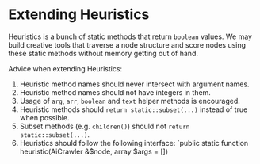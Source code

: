 # Extending Heuristics


Heuristics is a bunch of static methods that return `boolean` values. We may
build creative tools that traverse a node structure and score nodes using
these static methods without memory getting out of hand.

Advice when extending Heuristics:

1. Heuristic method names should never intersect with argument names.
2. Heuristic method names should not have integers in them.
3. Usage of `arg`, `arr`, `boolean` and `text` helper methods is encouraged.
4. Heuristic methods should `return static::subset(...)` instead of true when possible.
5. Subset methods (e.g. `children()`) should not `return static::subset(...)`.
6. Heuristics should follow the following interface: `public static function heuristic(AiCrawler &$node, array $args = [])